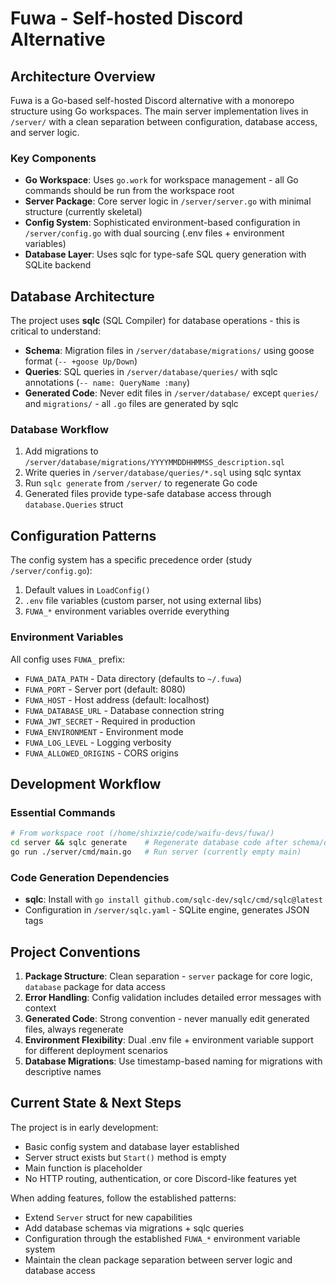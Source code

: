 # Fuwa - Self-hosted Discord Alternative

## Architecture Overview

Fuwa is a Go-based self-hosted Discord alternative with a monorepo structure using Go workspaces. The main server implementation lives in `/server/` with a clean separation between configuration, database access, and server logic.

### Key Components

- **Go Workspace**: Uses `go.work` for workspace management - all Go commands should be run from the workspace root
- **Server Package**: Core server logic in `/server/server.go` with minimal structure (currently skeletal)
- **Config System**: Sophisticated environment-based configuration in `/server/config.go` with dual sourcing (.env files + environment variables)
- **Database Layer**: Uses sqlc for type-safe SQL query generation with SQLite backend

## Database Architecture

The project uses **sqlc** (SQL Compiler) for database operations - this is critical to understand:

- **Schema**: Migration files in `/server/database/migrations/` using goose format (`-- +goose Up/Down`)
- **Queries**: SQL queries in `/server/database/queries/` with sqlc annotations (`-- name: QueryName :many`)
- **Generated Code**: Never edit files in `/server/database/` except `queries/` and `migrations/` - all `.go` files are generated by sqlc

### Database Workflow
1. Add migrations to `/server/database/migrations/YYYYMMDDHHMMSS_description.sql`
2. Write queries in `/server/database/queries/*.sql` using sqlc syntax
3. Run `sqlc generate` from `/server/` to regenerate Go code
4. Generated files provide type-safe database access through `database.Queries` struct

## Configuration Patterns

The config system has a specific precedence order (study `/server/config.go`):
1. Default values in `LoadConfig()`
2. `.env` file variables (custom parser, not using external libs)
3. `FUWA_*` environment variables override everything

### Environment Variables
All config uses `FUWA_` prefix:
- `FUWA_DATA_PATH` - Data directory (defaults to `~/.fuwa`)
- `FUWA_PORT` - Server port (default: 8080)
- `FUWA_HOST` - Host address (default: localhost)
- `FUWA_DATABASE_URL` - Database connection string
- `FUWA_JWT_SECRET` - Required in production
- `FUWA_ENVIRONMENT` - Environment mode
- `FUWA_LOG_LEVEL` - Logging verbosity
- `FUWA_ALLOWED_ORIGINS` - CORS origins

## Development Workflow

### Essential Commands
```bash
# From workspace root (/home/shixzie/code/waifu-devs/fuwa/)
cd server && sqlc generate    # Regenerate database code after schema/query changes
go run ./server/cmd/main.go   # Run server (currently empty main)
```

### Code Generation Dependencies
- **sqlc**: Install with `go install github.com/sqlc-dev/sqlc/cmd/sqlc@latest`
- Configuration in `/server/sqlc.yaml` - SQLite engine, generates JSON tags

## Project Conventions

1. **Package Structure**: Clean separation - `server` package for core logic, `database` package for data access
2. **Error Handling**: Config validation includes detailed error messages with context
3. **Generated Code**: Strong convention - never manually edit generated files, always regenerate
4. **Environment Flexibility**: Dual .env file + environment variable support for different deployment scenarios
5. **Database Migrations**: Use timestamp-based naming for migrations with descriptive names

## Current State & Next Steps

The project is in early development:
- Basic config system and database layer established
- Server struct exists but `Start()` method is empty
- Main function is placeholder
- No HTTP routing, authentication, or core Discord-like features yet

When adding features, follow the established patterns:
- Extend `Server` struct for new capabilities
- Add database schemas via migrations + sqlc queries
- Configuration through the established `FUWA_*` environment variable system
- Maintain the clean package separation between server logic and database access
